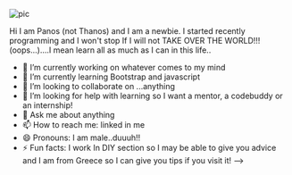 ![pic](https://user-images.githubusercontent.com/71344555/93356048-a2b64c80-f836-11ea-914f-9ce011b3d67f.jpg)

Hi I am Panos (not Thanos) and I am a newbie. I started recently programming and I won't stop If I will not 
TAKE OVER THE WORLD!!!
(oops...)….I mean learn all as much as I can in this life..
- 🔭 I’m currently working on whatever comes to my mind
- 🌱 I’m currently learning Bootstrap and javascript
- 👯 I’m looking to collaborate on ...anything
- 🤔 I’m looking for help with learning so I want a mentor, a codebuddy or an internship!
- 💬 Ask me about anything
- 📫 How to reach me: linked in me 
- 😄 Pronouns: I am male..duuuh!!
- ⚡ Fun facts: I work In DIY section so I may be able to give you advice and 
               I am from Greece so I can give you tips if you visit it!
-->
